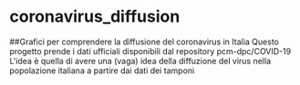 # coronavirus_diffusion

##Grafici per comprendere la diffusione del coronavirus in Italia
Questo progetto prende i dati ufficiali disponibili dal repository pcm-dpc/COVID-19
L'idea è quella di avere una (vaga) idea della diffuzione del virus nella popolazione italiana a partire dai dati dei tamponi

